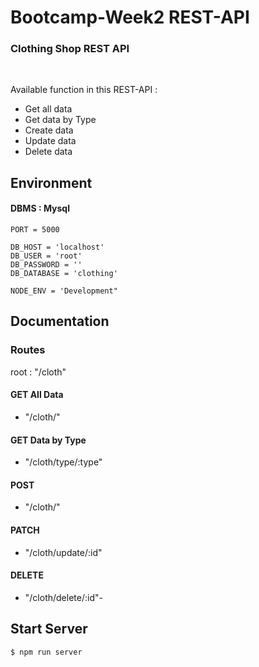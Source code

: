 <h1> Bootcamp-Week2 REST-API </h1>
<h3>Clothing Shop REST API</h4><br>

Available function in this REST-API :
<ul>
 <li>Get all data</li>
 <li>Get data by Type</li>
 <li>Create data</li>
 <li>Update data</li>
 <li>Delete data</li>
</ul>

## Environment

#### DBMS : Mysql

```
PORT = 5000

DB_HOST = 'localhost'
DB_USER = 'root'
DB_PASSWORD = ''
DB_DATABASE = 'clothing'

NODE_ENV = 'Development"
```
## Documentation

### Routes
root : "/cloth"

#### GET All Data
- "/cloth/" 

#### GET Data by Type
- "/cloth/type/:type" 

#### POST
- "/cloth/" 

#### PATCH
- "/cloth/update/:id" 

#### DELETE
- "/cloth/delete/:id"-

## Start Server

```
$ npm run server
```

